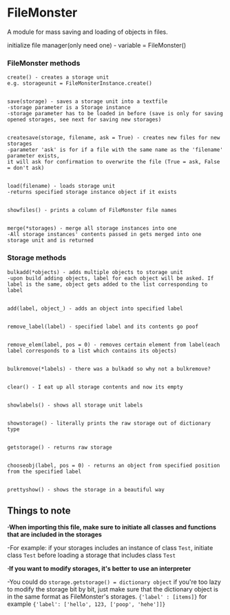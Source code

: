# FileMonster
A module for mass saving and loading of objects in files.

initialize file manager(only need one) - variable = FileMonster()

### FileMonster methods
```
create() - creates a storage unit
e.g. storageunit = FileMonsterInstance.create()


save(storage) - saves a storage unit into a textfile
-storage parameter is a Storage instance
-storage parameter has to be loaded in before (save is only for saving opened storages, see next for saving new storages)


createsave(storage, filename, ask = True) - creates new files for new storages
-parameter 'ask' is for if a file with the same name as the 'filename' parameter exists,
it will ask for confirmation to overwrite the file (True = ask, False = don't ask)


load(filename) - loads storage unit
-returns specified storage instance object if it exists


showfiles() - prints a column of FileMonster file names


merge(*storages) - merge all storage instances into one
-All storage instances' contents passed in gets merged into one storage unit and is returned
```
### Storage methods
```
bulkadd(*objects) - adds multiple objects to storage unit
-upon build adding objects, label for each object will be asked. If label is the same, object gets added to the list corresponding to label


add(label, object_) - adds an object into specified label


remove_label(label) - specified label and its contents go poof


remove_elem(label, pos = 0) - removes certain element from label(each label corresponds to a list which contains its objects)


bulkremove(*labels) - there was a bulkadd so why not a bulkremove?


clear() - I eat up all storage contents and now its empty


showlabels() - shows all storage unit labels


showstorage() - literally prints the raw storage out of dictionary type


getstorage() - returns raw storage


chooseobj(label, pos = 0) - returns an object from specified position from the specified label


prettyshow() - shows the storage in a beautiful way 
```

## Things to note
**⋅When importing this file, make sure to initiate all classes and functions that are included in the storages**

   -For example: if your storages includes an instance of class `Test`, initiate class `Test` before loading a storage that includes class `Test`
  
**⋅If you want to modify storages, it's better to use an interpreter**

   -You could do `storage.getstorage() = dictionary object` if you're too lazy to modify the storage bit by bit, just make sure that the dictionary object is in the same format as FileMonster's storages. `{'label' : [items]}` for example `{'label': ['hello', 123, ['poop', 'hehe']]}`

